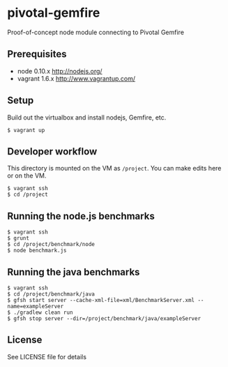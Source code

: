 pivotal-gemfire
===============

Proof-of-concept node module connecting to Pivotal Gemfire

## Prerequisites 

* node 0.10.x http://nodejs.org/
* vagrant 1.6.x http://www.vagrantup.com/

## Setup
Build out the virtualbox and install nodejs, Gemfire, etc.

    $ vagrant up

## Developer workflow

This directory is mounted on the VM as `/project`. You can make edits here or on the VM.

    $ vagrant ssh
    $ cd /project

## Running the node.js benchmarks

    $ vagrant ssh
    $ grunt
    $ cd /project/benchmark/node
    $ node benchmark.js

## Running the java benchmarks

    $ vagrant ssh
    $ cd /project/benchmark/java
    $ gfsh start server --cache-xml-file=xml/BenchmarkServer.xml --name=exampleServer
    $ ./gradlew clean run
    $ gfsh stop server --dir=/project/benchmark/java/exampleServer

## License

See LICENSE file for details
